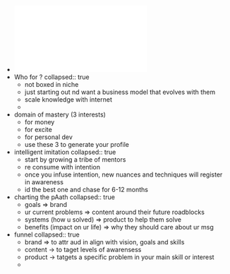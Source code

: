 - ![31032888_1675976772147SS_-_Brand_Theory_1.pdf](../assets/31032888_1675976772147SS_-_Brand_Theory_1_1676017500418_0.pdf)
- Who for ?
  collapsed:: true
	- not boxed in niche
	- just starting out nd want a business model that evolves with them
	- scale knowledge with internet
	-
- domain of mastery (3 interests)
	- for money
	- for excite
	- for personal dev
	- use these 3 to generate your profile
- intelligent imitation
  collapsed:: true
	- start by growing a tribe of mentors
	- re consume with intention
	- once you infuse intention, new nuances and techniques will register in awareness
	- id the best one and chase for 6-12 months
- charting the pAath
  collapsed:: true
	- goals => brand
	- ur current problems => content around their future roadblocks
	- systems (how u solved) => product to help them solve
	- benefits (impact on ur life) => why they should care about ur msg
- funnel
  collapsed:: true
	- brand => to attr aud in align with vision, goals and skills
	- content -> to taget levels of awarensess
	- product -> tatgets a specific problem in your main skill or interest
	-